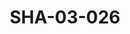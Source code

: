---
pid: SHA-03-026
title: SHA-03-026
language: en
collection: Sharhabil Ahmed
original_label: 
rights: Sharhabil Ahmed
location_of_original: Sharhabil Ahmed
photographer_or_studio: Sudanese Ministry of Information
scanned_from: photograph 16.5 by 20.6
_date: 1958-1959
location: Kadaru
description: Sharhabhil Ahmed and band with violin and 'oud
additional_notes: '"When I played violin"'
permission_display: 'yes'
on_server: 'yes'
on_website: 'yes'
permalink: /photopages/en/SHA-03-026.html
layout: photo-page
---